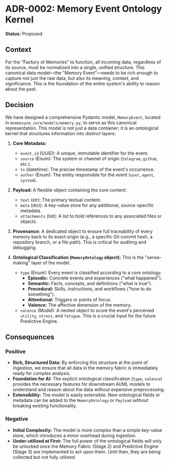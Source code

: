 # ADR-0002: Memory Event Ontology Kernel

**Status:** Proposed

## Context

For the "Factory of Memories" to function, all incoming data, regardless of its source, must be normalized into a single, unified structure. This canonical data model—the "Memory Event"—needs to be rich enough to capture not just the raw data, but also its meaning, context, and significance. This is the foundation of the entire system's ability to reason about the past.

## Decision

We have designed a comprehensive Pydantic model, `MemoryEvent`, located in `mnemosyne_core/models/memory.py`, to serve as this canonical representation. This model is not just a data container; it is an ontological kernel that structures information into distinct layers:

1.  **Core Metadata:**
    -   `event_id` (UUID): A unique, immutable identifier for the event.
    -   `source` (Enum): The system or channel of origin (`telegram`, `github`, etc.).
    -   `ts` (datetime): The precise timestamp of the event's occurrence.
    -   `author` (Enum): The entity responsible for the event (`user`, `agent`, `system`).

2.  **Payload:** A flexible object containing the core content:
    -   `text` (str): The primary textual content.
    -   `meta` (dict): A key-value store for any additional, source-specific metadata.
    -   `attachments` (list): A list to hold references to any associated files or objects.

3.  **Provenance:** A dedicated object to ensure full traceability of every memory back to its exact origin (e.g., a specific Git commit hash, a repository branch, or a file path). This is critical for auditing and debugging.

4.  **Ontological Classification (`MemoryOntology` object):** This is the "sense-making" layer of the model.
    -   `type` (Enum): Every event is classified according to a core ontology:
        -   **Episodic:** Concrete events and experiences ("what happened").
        -   **Semantic:** Facts, concepts, and definitions ("what is true").
        -   **Procedural:** Skills, instructions, and workflows ("how to do something").
        -   **Attentional:** Triggers or points of focus.
        -   **Valence:** The affective dimension of the memory.
    -   `valence` (Model): A nested object to score the event's perceived `utility`, `stress`, and `fatigue`. This is a crucial input for the future Predictive Engine.

## Consequences

### Positive
- **Rich, Structured Data:** By enforcing this structure at the point of ingestion, we ensure that all data in the memory fabric is immediately ready for complex analysis.
- **Foundation for AI:** The explicit ontological classification (`type`, `valence`) provides the necessary features for downstream AI/ML models to understand and reason about the data without expensive preprocessing.
- **Extensibility:** The model is easily extensible. New ontological fields or metadata can be added to the `MemoryOntology` or `Payload` without breaking existing functionality.

### Negative
- **Initial Complexity:** The model is more complex than a simple key-value store, which introduces a minor overhead during ingestion.
- **Under-utilized at First:** The full power of the ontological fields will only be unlocked once the Memory Fabric (Stage 2) and Predictive Engine (Stage 3) are implemented to act upon them. Until then, they are being collected but not fully utilized.
